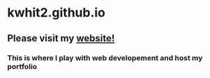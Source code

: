 # kwhit2.github.io

## Please visit my [website!](https://kwhit2.github.io/)

### This is where I play with web developement and host my portfolio
